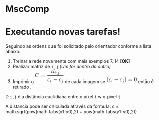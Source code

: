 # MscComp

# Executando novas tarefas!

Seguindo as ordens que foi solicitado pelo orientador conforme a lista abaixo:

 1.  Treinar a rede novamente com mais exemplos 7..14  **[OK]**
 2.  Realizar matriz de `i,j` *(Um for dentro do outro)*
 3. Imprimir o ![alt text](divisao.gif) de cada imagem se ![alt text](subtracao.gif) então é retirado .

D `i,j` é a distância euclidiana entre o pixel `i` w o pixel `j`

A distancia pode ser calculada através da formula: c = math.sqrt(pow(math.fabs(x1-x0),2) + pow(math.fabs(y1-y0),2))